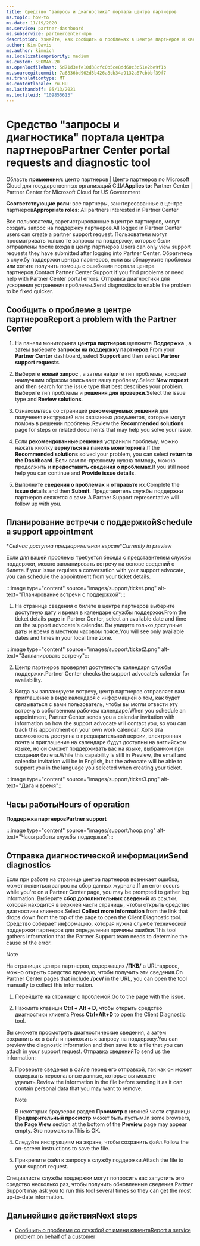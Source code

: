 ```yaml
---
title: Средство "запросы и диагностика" портала центра партнеров
ms.topic: how-to
ms.date: 11/19/2020
ms.service: partner-dashboard
ms.subservice: partnercenter-mpn
description: Узнайте, как сообщить о проблемах в центре партнеров и как получить диагностические сведения для группы поддержки партнеров.
author: Kim-Davis
ms.author: kimnich
ms.localizationpriority: medium
ms.custom: SEOMAY.20
ms.openlocfilehash: 5d71d3efe10d38cfc0b5ce8dd60c3c51e2be9f1b
ms.sourcegitcommit: 7a6836bd962d5b426a8cb34a9132a87cbbbf39f7
ms.translationtype: MT
ms.contentlocale: ru-RU
ms.lasthandoff: 05/13/2021
ms.locfileid: "109855613"
---
```

# <a name="partner-center-portal-requests-and-diagnostic-tool"></a><span data-ttu-id="15603-103">Средство "запросы и диагностика" портала центра партнеров</span><span class="sxs-lookup"><span data-stu-id="15603-103">Partner Center portal requests and diagnostic tool</span></span>

<span data-ttu-id="15603-104">Область **применения**: центр партнеров | Центр партнеров по Microsoft Cloud для государственных организаций США</span><span class="sxs-lookup"><span data-stu-id="15603-104">**Applies to**: Partner Center | Partner Center for Microsoft Cloud for US Government</span></span>

<span data-ttu-id="15603-105">**Соответствующие роли**: все партнеры, заинтересованные в центре партнеров</span><span class="sxs-lookup"><span data-stu-id="15603-105">**Appropriate roles**: All partners interested in Partner Center</span></span>

<span data-ttu-id="15603-106">Все пользователи, зарегистрированные в центре партнеров, могут создать запрос на поддержку партнеров.</span><span class="sxs-lookup"><span data-stu-id="15603-106">All logged in Partner Center users can create a partner support request.</span></span> <span data-ttu-id="15603-107">Пользователи могут просматривать только те запросы на поддержку, которые были отправлены после входа в центр партнеров.</span><span class="sxs-lookup"><span data-stu-id="15603-107">Users can only view support requests they have submitted after logging into Partner Center.</span></span>
<span data-ttu-id="15603-108">Обратитесь в службу поддержки центра партнеров, если вы обнаружите проблемы или хотите получить помощь с ошибками портала центра партнеров.</span><span class="sxs-lookup"><span data-stu-id="15603-108">Contact Partner Center Support if you find problems or need help with Partner Center portal errors.</span></span> <span data-ttu-id="15603-109">Отправка диагностики для ускорения устранения проблемы.</span><span class="sxs-lookup"><span data-stu-id="15603-109">Send diagnostics to enable the problem to be fixed quicker.</span></span>

## <a name="report-a-problem-with-the-partner-center"></a><span data-ttu-id="15603-110">Сообщить о проблеме в центре партнеров</span><span class="sxs-lookup"><span data-stu-id="15603-110">Report a problem with the Partner Center</span></span>

1. <span data-ttu-id="15603-111">На панели мониторинга **центра партнеров** щелкните **Поддержка** , а затем выберите **запросы на поддержку партнеров**.</span><span class="sxs-lookup"><span data-stu-id="15603-111">From your **Partner Center** dashboard, select **Support** and then select **Partner support requests**.</span></span>

2. <span data-ttu-id="15603-112">Выберите **новый запрос** , а затем найдите тип проблемы, который наилучшим образом описывает вашу проблему.</span><span class="sxs-lookup"><span data-stu-id="15603-112">Select **New request** and then search for the issue type that best describes your problem.</span></span> <span data-ttu-id="15603-113">Выберите тип проблемы и **решения для проверки**.</span><span class="sxs-lookup"><span data-stu-id="15603-113">Select the issue type and **Review solutions**.</span></span>

3. <span data-ttu-id="15603-114">Ознакомьтесь со страницей **рекомендуемых решений** для получения инструкций или связанных документов, которые могут помочь в решении проблемы.</span><span class="sxs-lookup"><span data-stu-id="15603-114">Review the **Recommended solutions** page for steps or related documents that may help you solve your issue.</span></span>

4. <span data-ttu-id="15603-115">Если **рекомендованные решения** устранили проблему, можно нажать кнопку **вернуться на панель мониторинга**.</span><span class="sxs-lookup"><span data-stu-id="15603-115">If the **Recommended solutions** solved your problem, you can select **return to the Dashboard**.</span></span> <span data-ttu-id="15603-116">Если вам по-прежнему нужна помощь, можно продолжить и **предоставить сведения о проблемах**.</span><span class="sxs-lookup"><span data-stu-id="15603-116">If you still need help you can continue and **Provide issue details**.</span></span>

5. <span data-ttu-id="15603-117">Выполните **сведения о проблемах** и **отправьте** их.</span><span class="sxs-lookup"><span data-stu-id="15603-117">Complete the **issue details** and then **Submit**.</span></span> <span data-ttu-id="15603-118">Представитель службы поддержки партнеров свяжется с вами.</span><span class="sxs-lookup"><span data-stu-id="15603-118">A Partner Support representative will follow up with you.</span></span>

## <a name="schedule-a-support-appointment"></a><span data-ttu-id="15603-119">Планирование встречи с поддержкой</span><span class="sxs-lookup"><span data-stu-id="15603-119">Schedule a support appointment</span></span> 

<span data-ttu-id="15603-120">\**Сейчас доступна предварительная версия*</span><span class="sxs-lookup"><span data-stu-id="15603-120">\**Currently in preview*</span></span>

<span data-ttu-id="15603-121">Если для вашей проблемы требуется беседа с представителем службы поддержки, можно запланировать встречу на основе сведений о билете.</span><span class="sxs-lookup"><span data-stu-id="15603-121">If your issue requires a conversation with your support advocate, you can schedule the appointment from your ticket details.</span></span>

:::image type="content" source="images/support/ticket.png" alt-text="Планирование встречи с поддержкой":::

1.  <span data-ttu-id="15603-123">На странице сведения о билете в центре партнеров выберите доступную дату и время в календаре службы поддержки.</span><span class="sxs-lookup"><span data-stu-id="15603-123">From the ticket details page in Partner Center, select an available date and time on the support advocate's calendar.</span></span> <span data-ttu-id="15603-124">Вы увидите только доступные даты и время в местном часовом поясе.</span><span class="sxs-lookup"><span data-stu-id="15603-124">You will see only available dates and times in your local time zone.</span></span>

:::image type="content" source="images/support/ticket2.png" alt-text="Запланировать встречу":::

2. <span data-ttu-id="15603-126">Центр партнеров проверяет доступность календаря службы поддержки.</span><span class="sxs-lookup"><span data-stu-id="15603-126">Partner Center checks the support advocate’s  calendar for availability.</span></span>

1. <span data-ttu-id="15603-127">Когда вы запланируете встречу, центр партнеров отправляет вам приглашение в виде календаря с информацией о том, как будет связываться с вами пользователь, чтобы вы могли отвести эту встречу в собственном рабочем календаре.</span><span class="sxs-lookup"><span data-stu-id="15603-127">When you schedule an appointment, Partner Center sends you a calendar invitation with information on how the support advocate will contact you, so you can track this appointment on your own work calendar.</span></span>  <span data-ttu-id="15603-128">Хотя эта возможность доступна в предварительной версии, электронная почта и приглашение на календаре будут доступны на английском языке, но он сможет поддерживать вас на языке, выбранном при создании билета.</span><span class="sxs-lookup"><span data-stu-id="15603-128">While this capability is still in Preview, the email and calendar invitation will be in English, but the advocate will be able to support you in the language you selected when creating your ticket.</span></span>

:::image type="content" source="images/support/ticket3.png" alt-text="Дата и время":::

## <a name="hours-of-operation"></a><span data-ttu-id="15603-130">Часы работы</span><span class="sxs-lookup"><span data-stu-id="15603-130">Hours of operation</span></span>

<span data-ttu-id="15603-131">**Поддержка партнеров**</span><span class="sxs-lookup"><span data-stu-id="15603-131">**Partner support**</span></span>

:::image type="content" source="images/support/hoop.png" alt-text="Часы работы службы поддержки":::

## <a name="send-diagnostics"></a><span data-ttu-id="15603-133">Отправка диагностической информации</span><span class="sxs-lookup"><span data-stu-id="15603-133">Send diagnostics</span></span>

<span data-ttu-id="15603-134">Если при работе на странице центра партнеров возникает ошибка, может появиться запрос на сбор данных журнала.</span><span class="sxs-lookup"><span data-stu-id="15603-134">If an error occurs while you're on a Partner Center page, you may be prompted to gather log information.</span></span> <span data-ttu-id="15603-135">Выберите **сбор дополнительных сведений** из ссылки, которая находится в верхней части страницы, чтобы открыть средство диагностики клиентов.</span><span class="sxs-lookup"><span data-stu-id="15603-135">Select **Collect more information** from the link that drops down from the top of the page to open the Client Diagnostic tool.</span></span> <span data-ttu-id="15603-136">Средство собирает информацию, которая нужна службе технической поддержки партнеров для определения причины ошибки.</span><span class="sxs-lookup"><span data-stu-id="15603-136">This tool gathers information that the Partner Support team needs to determine the cause of the error.</span></span> 

>[!NOTE]
><span data-ttu-id="15603-137">На страницах центра партнеров, содержащих **/ПКВ/** в URL-адресе, можно открыть средство вручную, чтобы получить эти сведения.</span><span class="sxs-lookup"><span data-stu-id="15603-137">On Partner Center pages that include **/pcv/** in the URL, you can open the tool manually to collect this information.</span></span>

1. <span data-ttu-id="15603-138">Перейдите на страницу с проблемой.</span><span class="sxs-lookup"><span data-stu-id="15603-138">Go to the page with the issue.</span></span>

2. <span data-ttu-id="15603-139">Нажмите клавиши **Ctrl + Alt + D**, чтобы открыть средство диагностики клиента.</span><span class="sxs-lookup"><span data-stu-id="15603-139">Press **Ctrl+Alt+D** to open the Client Diagnostic tool.</span></span>

<span data-ttu-id="15603-140">Вы сможете просмотреть диагностические сведения, а затем сохранить их в файл и приложить к запросу на поддержку.</span><span class="sxs-lookup"><span data-stu-id="15603-140">You can preview the diagnostic information and then save it to a file that you can attach in your support request.</span></span> <span data-ttu-id="15603-141">Отправка сведений</span><span class="sxs-lookup"><span data-stu-id="15603-141">To send us the information:</span></span>

3. <span data-ttu-id="15603-142">Проверьте сведения в файле перед его отправкой, так как он может содержать персональные данные, которые вы можете удалить.</span><span class="sxs-lookup"><span data-stu-id="15603-142">Review the information in the file before sending it as it can contain personal data that you may want to remove.</span></span>

    >[!NOTE]
    ><span data-ttu-id="15603-143">В некоторых браузерах раздел **Просмотр** в нижней части страницы **Предварительный просмотр** может быть пустым.</span><span class="sxs-lookup"><span data-stu-id="15603-143">In some browsers, the **Page View** section at the bottom of the **Preview** page may appear empty.</span></span> <span data-ttu-id="15603-144">Это нормально.</span><span class="sxs-lookup"><span data-stu-id="15603-144">This is OK.</span></span>

4. <span data-ttu-id="15603-145">Следуйте инструкциям на экране, чтобы сохранить файл.</span><span class="sxs-lookup"><span data-stu-id="15603-145">Follow the on-screen instructions to save the file.</span></span>

5. <span data-ttu-id="15603-146">Прикрепите файл к запросу в службу поддержки.</span><span class="sxs-lookup"><span data-stu-id="15603-146">Attach the file to your support request.</span></span>

<span data-ttu-id="15603-147">Специалисты службы поддержки могут попросить вас запустить это средство несколько раз, чтобы получить обновленные сведения.</span><span class="sxs-lookup"><span data-stu-id="15603-147">Partner Support may ask you to run this tool several times so they can get the most up-to-date information.</span></span>

## <a name="next-steps"></a><span data-ttu-id="15603-148">Дальнейшие действия</span><span class="sxs-lookup"><span data-stu-id="15603-148">Next steps</span></span>

- [<span data-ttu-id="15603-149">Сообщить о проблеме со службой от имени клиента</span><span class="sxs-lookup"><span data-stu-id="15603-149">Report a service problem on behalf of a customer</span></span>](report-problems-on-behalf-of-a-customer.md)
